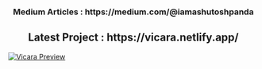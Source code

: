 <h3 align="center" >Medium Articles : https://medium.com/@iamashutoshpanda </h3>
<h2 align="center" >Latest Project  : https://vicara.netlify.app/ </h2>

<a href="https://ibb.co/2cyxSwk">
  <img src="https://i.ibb.co/HGV6C0H/Screenshot-from-2021-05-19-14-43-17.png" alt="Vicara Preview" border="0">
</a>
